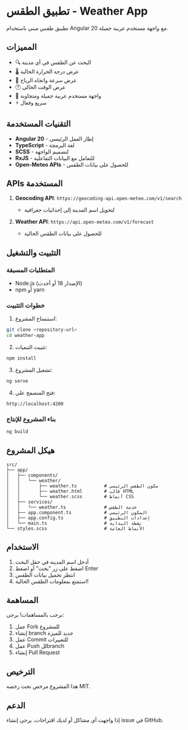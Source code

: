 # تطبيق الطقس - Weather App

تطبيق طقس مبني باستخدام Angular 20 مع واجهة مستخدم عربية جميلة.

## المميزات

- 🔍 البحث عن الطقس في أي مدينة
- 🌡️ عرض درجة الحرارة الحالية
- 💨 عرض سرعة واتجاه الرياح
- 🕐 عرض الوقت الحالي
- 🎨 واجهة مستخدم عربية جميلة ومتجاوبة
- ⚡ سريع وفعال

## التقنيات المستخدمة

- **Angular 20** - إطار العمل الرئيسي
- **TypeScript** - لغة البرمجة
- **SCSS** - لتصميم الواجهة
- **RxJS** - للتعامل مع البيانات التفاعلية
- **Open-Meteo APIs** - للحصول على بيانات الطقس

## APIs المستخدمة

1. **Geocoding API**: `https://geocoding-api.open-meteo.com/v1/search`
   - لتحويل اسم المدينة إلى إحداثيات جغرافية

2. **Weather API**: `https://api.open-meteo.com/v1/forecast`
   - للحصول على بيانات الطقس الحالية

## التثبيت والتشغيل

### المتطلبات المسبقة
- Node.js (الإصدار 18 أو أحدث)
- npm أو yarn

### خطوات التثبيت

1. استنساخ المشروع:
```bash
git clone <repository-url>
cd weather-app
```

2. تثبيت التبعيات:
```bash
npm install
```

3. تشغيل المشروع:
```bash
ng serve
```

4. فتح المتصفح على:
```
http://localhost:4200
```

### بناء المشروع للإنتاج
```bash
ng build
```

## هيكل المشروع

```
src/
├── app/
│   ├── components/
│   │   └── weather/
│   │       ├── weather.ts          # مكون الطقس الرئيسي
│   │       ├── weather.html        # قالب HTML
│   │       └── weather.scss        # أنماط CSS
│   ├── services/
│   │   └── weather.ts              # خدمة الطقس
│   ├── app.component.ts            # المكون الرئيسي
│   ├── app.config.ts               # إعدادات التطبيق
│   └── main.ts                     # نقطة البداية
└── styles.scss                     # الأنماط العامة
```

## الاستخدام

1. أدخل اسم المدينة في حقل البحث
2. اضغط على زر "بحث" أو اضغط Enter
3. انتظر تحميل بيانات الطقس
4. استمتع بمعلومات الطقس الحالية!

## المساهمة

نرحب بالمساهمات! يرجى:
1. عمل Fork للمشروع
2. إنشاء branch جديد للميزة
3. عمل Commit للتغييرات
4. عمل Push للbranch
5. إنشاء Pull Request

## الترخيص

هذا المشروع مرخص تحت رخصة MIT.

## الدعم

إذا واجهت أي مشاكل أو لديك اقتراحات، يرجى إنشاء issue في GitHub.
